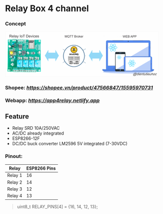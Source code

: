 # Relay Box 4 channel

### Concept

![Diagram](/.pic/diagram.png)

### Shopee: _https://shopee.vn/product/47566847/15595970731_

### Webapp: _https://app4relay.netlify.app_

## Feature

-  Relay SRD 10A/250VAC
-  AC/DC already integrated
-  ESP8266-12F
-  DC/DC buck converter LM2596 5V integrated (7-30VDC)

### Pinout:

| Relay   | ESP8266 Pins |
| ------- | ------------ |
| Relay 1 | 16           |
| Relay 2 | 14           |
| Relay 3 | 12           |
| Relay 4 | 13           |

> uint8_t RELAY_PINS[4] = {16, 14, 12, 13};
